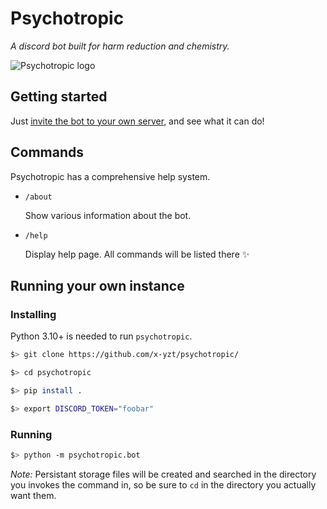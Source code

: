 # Psychotropic

*A discord bot built for harm reduction and chemistry.*

![Psychotropic logo][1]

## Getting started

Just [invite the bot to your own server][2], and see what it can do!

## Commands

Psychotropic has a comprehensive help system.

- `/about`

    Show various information about the bot.

- `/help`

    Display help page. All commands will be listed there ✨

## Running your own instance

### Installing

Python 3.10+ is needed to run `psychotropic`.

```bash
$> git clone https://github.com/x-yzt/psychotropic/

$> cd psychotropic

$> pip install .

$> export DISCORD_TOKEN="foobar"
```

### Running

```bash
$> python -m psychotropic.bot
```

*Note:* Persistant storage files will be created and searched in the directory
you invokes the command in, so be sure to `cd` in the directory you actually
want them.

[1]: https://raw.githubusercontent.com/x-yzt/psychotropic/master/res/psychotropic.png

[2]: https://discord.com/oauth2/authorize?client_id=665177975053877259&scope=bot+applications.commands&permissions=277025442880
